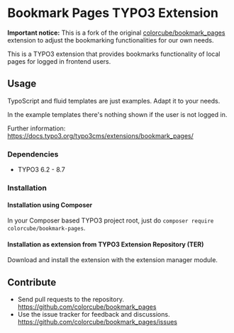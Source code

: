 # Bookmark Pages TYPO3 Extension

__Important notice:__ This is a fork of the original [colorcube/bookmark_pages](https://github.com/colorcube/bookmark_pages) extension to adjust the bookmarking functionalities for our own needs.

This is a TYPO3 extension that provides bookmarks functionality of local pages for logged in frontend users.

## Usage

TypoScript and fluid templates are just examples. Adapt it to your needs.

In the example templates there's nothing shown if the user is not logged in.

Further information: https://docs.typo3.org/typo3cms/extensions/bookmark_pages/

### Dependencies

* TYPO3 6.2 - 8.7

### Installation

#### Installation using Composer

In your Composer based TYPO3 project root, just do `composer require colorcube/bookmark-pages`. 

#### Installation as extension from TYPO3 Extension Repository (TER)

Download and install the extension with the extension manager module.

## Contribute

- Send pull requests to the repository. <https://github.com/colorcube/bookmark_pages>
- Use the issue tracker for feedback and discussions. <https://github.com/colorcube/bookmark_pages/issues>